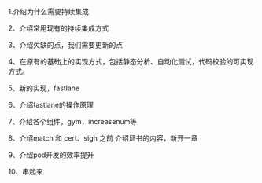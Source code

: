 1.介绍为什么需要持续集成



2、介绍常用现有的持续集成方式



3、介绍欠缺的点，我们需要更新的点



4、在原有的基础上的实现方式，包括静态分析、自动化测试，代码校验的可实现方式。



5、新的实现，fastlane



6、介绍fastlane的操作原理



7、介绍各个组件，gym，increasenum等



8、介绍match 和 cert、sigh 之前 介绍证书的内容，新开一章



9、介绍pod开发的效率提升



10、串起来